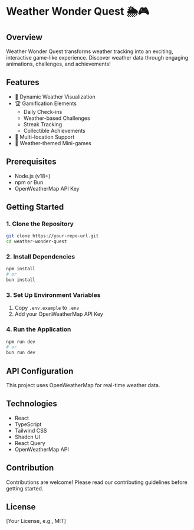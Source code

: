 
# Weather Wonder Quest 🌦️🎮

## Overview
Weather Wonder Quest transforms weather tracking into an exciting, interactive game-like experience. Discover weather data through engaging animations, challenges, and achievements!

## Features
- 🌈 Dynamic Weather Visualization
- 🏆 Gamification Elements
  - Daily Check-ins
  - Weather-based Challenges
  - Streak Tracking
  - Collectible Achievements
- 📍 Multi-location Support
- 🎲 Weather-themed Mini-games

## Prerequisites
- Node.js (v18+)
- npm or Bun
- OpenWeatherMap API Key

## Getting Started

### 1. Clone the Repository
```bash
git clone https://your-repo-url.git
cd weather-wonder-quest
```

### 2. Install Dependencies
```bash
npm install
# or
bun install
```

### 3. Set Up Environment Variables
1. Copy `.env.example` to `.env`
2. Add your OpenWeatherMap API Key

### 4. Run the Application
```bash
npm run dev
# or
bun run dev
```

## API Configuration
This project uses OpenWeatherMap for real-time weather data. 

## Technologies
- React
- TypeScript
- Tailwind CSS
- Shadcn UI
- React Query
- OpenWeatherMap API

## Contribution
Contributions are welcome! Please read our contributing guidelines before getting started.

## License
[Your License, e.g., MIT]

